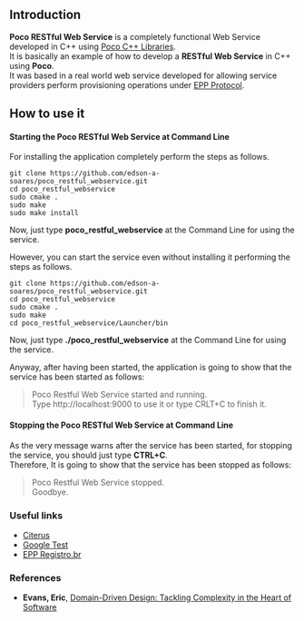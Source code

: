 ## Introduction

**Poco RESTful Web Service** is a completely functional Web Service developed in C++ using [Poco C++ Libraries](https://pocoproject.org/).  
It is basically an example of how to develop a **RESTful Web Service** in C++ using **Poco**.  
It was based in a real world web service developed for allowing service providers perform provisioning operations under [EPP Protocol](https://en.wikipedia.org/wiki/Extensible_Provisioning_Protocol).

## How to use it

#### Starting the Poco RESTful Web Service at Command Line

For installing the application completely perform the steps as follows.

```
git clone https://github.com/edson-a-soares/poco_restful_webservice.git 
cd poco_restful_webservice 
sudo cmake . 
sudo make 
sudo make install 
```

Now, just type **poco_restful_webservice** at the Command Line for using the service.

However, you can start the service even without installing it performing the steps as follows.

```
git clone https://github.com/edson-a-soares/poco_restful_webservice.git 
cd poco_restful_webservice 
sudo cmake . 
sudo make 
cd poco_restful_webservice/Launcher/bin
```

Now, just type **./poco_restful_webservice** at the Command Line for using the service.

Anyway, after having been started, the application is going to show that the service has been started as follows:

> Poco Restful Web Service started and running.  
> Type http://localhost:9000 to use it or type CRLT+C to finish it.

#### Stopping the Poco RESTful Web Service at Command Line

As the very message warns after the service has been started, for stopping the service, you should just type **CTRL+C**.  
Therefore, It is going to show that the service has been stopped as follows:

> Poco Restful Web Service stopped.  
> Goodbye.   


### Useful links ###

* [Citerus](https://github.com/citerus/dddsample-core)
* [Google Test](https://github.com/google/googletest/blob/master/googletest/docs/Primer.md)
* [EPP Registro.br](https://registro.br/tecnologia/provedor-hospedagem.html?secao=epp)

### References ###

* **Evans, Eric**, [Domain-Driven Design: Tackling Complexity in the Heart of Software](https://www.amazon.com.br/Domain-Driven-Design-Tackling-Complexity-Software/dp/0321125215)
